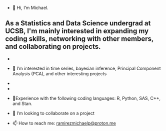 - 👋 Hi, I’m Michael.

As a Statistics and Data Science undergrad at UCSB, I'm mainly interested in expanding my coding skills, networking with other members, and collaborating on projects.
- 
- 
- 👀 I’m interested in time series, bayesian inference, Principal Component Analysis (PCA), and other interesting projects
- 
- 
- 🌱Experience with the following coding languages: R, Python, SAS, C++, and Stan.


- 💞️ I’m looking to collaborate on a project


- 📫 How to reach me: ramirezmichaelp@proton.me

<!---
michael-p-ramirez/michael-p-ramirez is a ✨ special ✨ repository because its `README.md` (this file) appears on your GitHub profile.
You can click the Preview link to take a look at your changes.
--->
